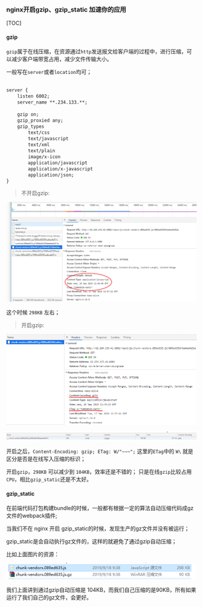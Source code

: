 ### nginx开启gzip、gzip_static 加速你的应用

[TOC]

#### gzip

`gzip`属于在线压缩，在资源通过`http`发送报文给客户端的过程中，进行压缩，可以减少客户端带宽占用，减少文件传输大小。

一般写在`server`或者`location`均可；
~~~nginx

server {
	listen 6002;
	server_name **.234.133.**;

	gzip on;
	gzip_proxied any;
	gzip_types
		text/css
		text/javascript
		text/xml
		text/plain
		image/x-icon
		application/javascript
		application/x-javascript
		application/json;
}

~~~

> 不开启gzip:

![1568810872445](assets/1568810872445.png)

这个时候 `298KB` 左右；

> 开启gzip:

![1568811020029](assets/1568811020029.png)

![1568811044342](assets/1568811044342.png)

开启之后，`Content-Encoding: gzip; ETag: W/"~~~";`
这里的`ETag`中的 `W\` 就是区分是否是在线写入压缩的标识；

开启`gzip`，`298KB` 可以减少到 `104KB`，效率还是不错的；
只是在线`gzip`比较占用`CPU`，相比`gzip_static`还是不太好。

#### gzip_static

在前端代码打包构建bundle的时候，一般都有根据一定的算法自动压缩代码成gz文件的webpack插件;

当我们不在 nginx 开启 gzip_static的时候，发现生产的gz文件并没有被运行；

gzip_static是会自动执行gz文件的，这样的就避免了通过gzip自动压缩；

比如上面图片的资源：

![1568811548745](assets/1568811548745.png)

我们上面讲到通过gzip自动压缩是 104KB，而我们自己压缩的是90KB，所有如果运行了我们自己的gz文件，会更好。
